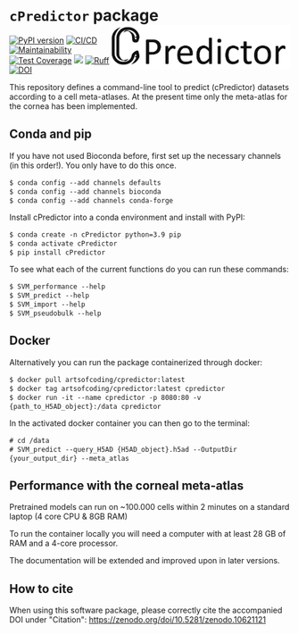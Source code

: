 # `cPredictor` package <img src='cPredictor/man/c_predictor_simple.png' align="right" height="80" />

[![PyPI version](https://badge.fury.io/py/cPredictor.svg)](https://badge.fury.io/py/cPredictor)
[![CI/CD](https://github.com/Arts-of-coding/cPredictor/actions/workflows/ci-cd.yml/badge.svg)](https://github.com/Arts-of-coding/cPredictor/actions/workflows/ci-cd.yml)
[![Maintainability](https://api.codeclimate.com/v1/badges/31f10bb229ab58b641c3/maintainability)](https://codeclimate.com/github/Arts-of-coding/cPredictor/maintainability)
[![Test Coverage](https://api.codeclimate.com/v1/badges/598ba117b586183c46a8/test_coverage)](https://codeclimate.com/github/Arts-of-coding/cPredictor/test_coverage)
[<img src="https://img.shields.io/badge/dockerhub-images-blue.svg?logo=Docker">](https://hub.docker.com/repository/docker/artsofcoding/cpredictor/general)
[![Ruff](https://img.shields.io/endpoint?url=https://raw.githubusercontent.com/astral-sh/ruff/main/assets/badge/v2.json)](https://github.com/astral-sh/ruff)
[![DOI](https://zenodo.org/badge/662571435.svg)](https://zenodo.org/doi/10.5281/zenodo.10621121)

This repository defines a command-line tool to predict (cPredictor) datasets according to a cell meta-atlases. At the present time only the meta-atlas for the cornea has been implemented.

## Conda and pip
If you have not used Bioconda before, first set up the necessary channels (in this order!). 
You only have to do this once.
```
$ conda config --add channels defaults
$ conda config --add channels bioconda
$ conda config --add channels conda-forge
```

Install cPredictor into a conda environment and install with PyPI:
```
$ conda create -n cPredictor python=3.9 pip
$ conda activate cPredictor
$ pip install cPredictor
```
To see what each of the current functions do you can run these commands:
```
$ SVM_performance --help
$ SVM_predict --help
$ SVM_import --help
$ SVM_pseudobulk --help
```
## Docker
Alternatively you can run the package containerized through docker:
```
$ docker pull artsofcoding/cpredictor:latest
$ docker tag artsofcoding/cpredictor:latest cpredictor
$ docker run -it --name cpredictor -p 8080:80 -v {path_to_H5AD_object}:/data cpredictor
```
In the activated docker container you can then go to the terminal:
```
# cd /data
# SVM_predict --query_H5AD {H5AD_object}.h5ad --OutputDir {your_output_dir} --meta_atlas
```
## Performance with the corneal meta-atlas
Pretrained models can run on ~100.000 cells within 2 minutes on a standard laptop (4 core CPU & 8GB RAM)

To run the container locally you will need a computer with at least 28 GB of RAM and a 4-core processor.

The documentation will be extended and improved upon in later versions.

## How to cite
When using this software package, please correctly cite the accompanied DOI under "Citation": https://zenodo.org/doi/10.5281/zenodo.10621121

